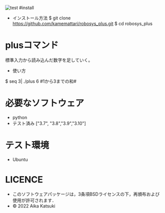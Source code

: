 ![test](https://github.com/kamemattari/robosys_plus/actions/workflows/test.yml/badge.svg)
#install
* インストール方法
$ git clone https://github.com/kamemattari/robosys_plus.git
$ cd robosys_plus

# plusコマンド

標準入力から読み込んだ数字を足していく。
 * 使い方

$ seq 3| ./plus
6 #1から3までの和#

# 必要なソフトウェア
 * python
 * テスト済み ["3.7", "3.8","3.9","3.10"]

# テスト環境
 * Ubuntu

# LICENCE
 * このソフトウェアパッケージは，3条項BSDライセンスの下，再頒布および使用が許可されます．
 * © 2022 Aika Katsuki
